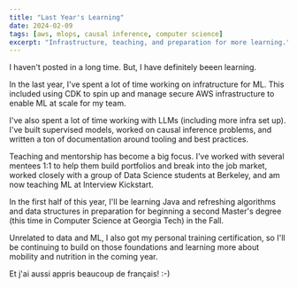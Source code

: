 ```yaml
---
title: "Last Year's Learning"
date: 2024-02-09
tags: [aws, mlops, causal inference, computer science]
excerpt: "Infrastructure, teaching, and preparation for more learning."
---
```


I haven't posted in a long time. But, I have definitely beeen learning.

In the last year, I've spent a lot of time working on infratructure for ML. This included using CDK to spin up and manage secure AWS infrastructure to enable ML at scale for my team.

I've also spent a lot of time working with LLMs (including more infra set up). I've built supervised models, worked on causal inference problems, and written a ton of documentation around tooling and best practices.

Teaching and mentorship has become a big focus. I've worked with several mentees 1:1 to help them build portfolios and break into the job market, worked closely with a group of Data Science students at Berkeley, and am now teaching ML at Interview Kickstart.

In the first half of this year, I'll be learning Java and refreshing algorithms and data structures in preparation for beginning a second Master's degree (this time in Computer Science at Georgia Tech) in the Fall.

Unrelated to data and ML, I also got my personal training certification, so I'll be continuing to build on those foundations and learning more about mobility and nutrition in the coming year.

Et j'ai aussi appris beaucoup de français! :-)

